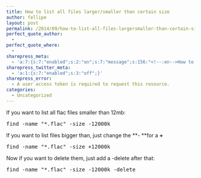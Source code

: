 ```yaml
---
title: How to list all files larger/smaller than certain size
author: fellipe
layout: post
permalink: /2014/09/how-to-list-all-files-largersmaller-than-certain-size/
perfect_quote_author:
  - 
perfect_quote_where:
  - 
sharepress_meta:
  - 'a:7:{s:7:"enabled";s:2:"on";s:7:"message";s:156:"<!--:en-->How to list all files larger/smaller than certain size<!--:--><!--:pt-->Como listar todos os arquivos maiores/menores que um certo tamanho<!--:-->";s:11:"description";s:105:"If you want to list all flac files smaller than 12mb: find -name "*.flac" -size -12000k If you want to...";s:4:"link";s:91:"http://code.fellipebrito.com/2014/09/how-to-list-all-files-largersmaller-than-certain-size/";s:4:"name";s:156:"<!--:en-->How to list all files larger/smaller than certain size<!--:--><!--:pt-->Como listar todos os arquivos maiores/menores que um certo tamanho<!--:-->";s:7:"targets";a:1:{i:0;s:4:"wall";}s:7:"picture";s:76:"http://code.fellipebrito.com/wp-content/plugins/sharepress/img/wordpress.png";}'
sharepress_twitter_meta:
  - 'a:1:{s:7:"enabled";s:3:"off";}'
sharepress_error:
  - A user access token is required to request this resource.
categories:
  - Uncategorized
---
```

If you want to list all flac files smaller than 12mb:

<pre class="lang:default decode:true">find -name "*.flac" -size -12000k</pre>

If you want to list files bigger than, just change the **- **for a **+**

<pre class="lang:default decode:true">find -name "*.flac" -size +12000k</pre>

Now if you want to delete them, just add a -delete after that:

<pre class="lang:default decode:true">find -name "*.flac" -size -12000k -delete</pre>